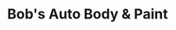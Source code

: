 ---
title: "Bob's Auto Body & Paint"
url: /new-richmond/bobs-auto-body-and-paint/
shop: car repair
---